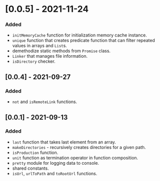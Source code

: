 # [0.0.5] - 2021-11-24

### Added

- `initMemoryCache` function for initialization memory cache instance.
- `unique` function that creates predicate function that can filter repeated values in arrays and `List`s.
- demethodize static methods from `Promise` class.
- `Linker` that manages file information.
- `isDirectory` checker.

## [0.0.4] - 2021-09-27

### Added

- `not` and `isRemoteLink` functions.

## [0.0.1] - 2021-09-13

### Added

- `last` function that takes last element from an array.
- `makeDirectories` - recursively creates directories for a given path.
- `isProduction` function.
- `unit` function as termination operator in function composition.
- `pretty` module for logging data to console.
- shared constants.
- `isUrl`, `urlToPath` and `toRootUrl` functions.
